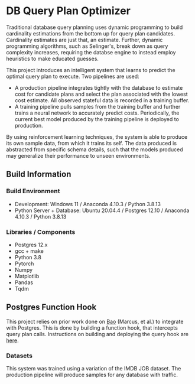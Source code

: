 # DB Query Plan Optimizer
Traditional database query planning uses dynamic programming to build cardinality estimations from the bottom up for query plan candidates. Cardinality estimates are just that, an estimate. Further, dynamic programming algorithms, such as Selinger's, break down as query complexity increases, requiring the databse engine to instead employ heuristics to make educated guesses.

This project introduces an intelligent system that learns to predict the optimal query plan to execute. Two pipelines are used:
- A production pipeline integrates tightly with the database to estimate cost for candidate plans and select the plan associated with the lowest cost estimate. All observed stateful data is recorded in a training buffer.
- A training pipeline pulls samples from the training buffer and further trains a neural network to accurately predict costs. Periodically, the current best model produced by the training pipeline is deployed to production.

By using reinforcement learning techniques, the system is able to produce its own sample data, from which it trains its self. The data produced is abstracted from specific schema details, such that the models produced may generalize their performance to unseen environments.

## Build Information

### Build Environment
- Development: Windows 11 / Anaconda 4.10.3 / Python 3.8.13
- Python Server + Database: Ubuntu 20.04.4 / Postgres 12.10 / Anaconda 4.10.3 / Python 3.8.13

### Libraries / Components
- Postgres 12.x
- gcc + make
- Python 3.8
- Pytorch
- Numpy
- Matplotlib
- Pandas
- Tqdm

## Postgres Function Hook
This project relies on prior work done on [Bao](https://dl.acm.org/doi/10.1145/3448016.3452838) (Marcus, et al.) to integrate with Postgres. This is done by building a function hook, that intercepts query plan calls. Instructions on building and deploying the query hook are [here](https://rmarcus.info/bao_docs/tutorial/1_pg_setup.html).

### Datasets
This system was trained using a variation of the IMDB JOB dataset. The production pipeline will produce samples for any database with traffic.